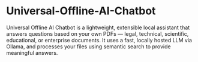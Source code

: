 # Universal-Offline-AI-Chatbot
Universal Offline AI Chatbot is a lightweight, extensible local assistant that answers questions based on your own PDFs — legal, technical, scientific, educational, or enterprise documents. It uses a fast, locally hosted LLM via Ollama, and processes your files using semantic search to provide meaningful answers.
